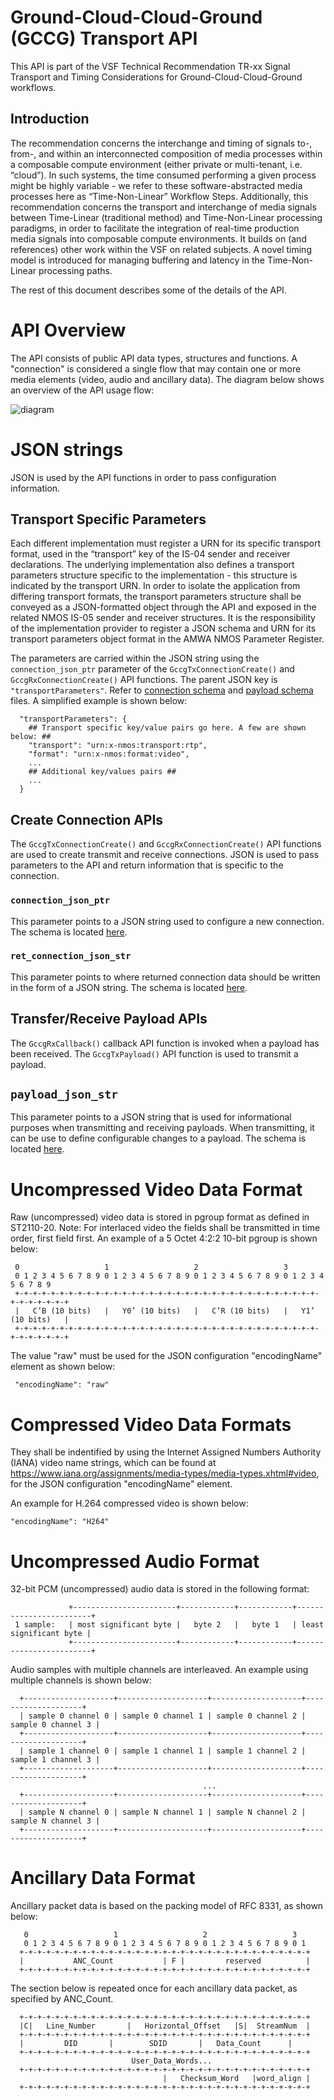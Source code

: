 # Ground-Cloud-Cloud-Ground (GCCG) Transport API

This API is part of the VSF Technical Recommendation TR-xx Signal Transport and Timing Considerations for Ground-Cloud-Cloud-Ground workflows.

## Introduction

The recommendation concerns the interchange and timing of signals to-, from-, and within an interconnected composition of media processes within a composable compute environment (either private or multi-tenant, i.e. “cloud”).  In such systems, the time consumed performing a given process might be highly variable - we refer to these software-abstracted media processes here as  “Time-Non-Linear” Workflow Steps.
Additionally, this recommendation concerns the transport and interchange of media signals between Time-Linear (traditional method) and Time-Non-Linear processing paradigms, in order to facilitate the integration of real-time production media signals into composable compute environments.
It builds on (and references) other work within the VSF on related subjects.  A novel timing model is introduced for managing buffering and latency in the Time-Non-Linear processing paths.

The rest of this document describes some of the details of the API.

# API Overview

The API consists of public API data types, structures and functions. A "connection" is considered a single flow that may contain one or more media elements (video, audio and ancillary data). The diagram below shows an overview of the API usage flow:

![diagram](flow_diagram.jpg)

# JSON strings

JSON is used by the API functions in order to pass configuration information.

## Transport Specific Parameters

Each different implementation must register a URN for its specific transport format, used in the “transport” key of the IS-04 sender and receiver declarations. The underlying implementation also defines a transport parameters structure specific to the implementation - this structure is indicated by the transport URN. In order to isolate the application from differing transport formats, the transport parameters structure shall be conveyed as a JSON-formatted object through the API and exposed in the related NMOS IS-05 sender and receiver structures.  It is the responsibility of the implementation provider to register a JSON schema and URN for its transport parameters object format in the AMWA NMOS Parameter Register.

The parameters are carried within the JSON string using the ```connection_json_ptr``` parameter of the  ```GccgTxConnectionCreate()``` and ```GccgRxConnectionCreate()``` API functions. The parent JSON key is ```"transportParameters"```. Refer to [connection schema](connection_schema.json) and [payload schema](connection_schema.json) files. A simplified example is shown below:

```
  "transportParameters": {
    ## Transport specific key/value pairs go here. A few are shown below: ##
    "transport": "urn:x-nmos:transport:rtp",
    "format": "urn:x-nmos:format:video",
    ...
    ## Additional key/values pairs ##
    ...
  }
```

## Create Connection APIs

The ```GccgTxConnectionCreate()``` and ```GccgRxConnectionCreate()``` API functions are used to create transmit and receive connections. JSON is used to pass parameters to the API and return information that is specific to the connection.


### ```connection_json_ptr```

This parameter points to a JSON string used to configure a new connection. The schema is located [here](connection_schema.json).

### ```ret_connection_json_str```

This parameter points to where returned connection data should be written in the form of a JSON string. The schema is located [here](ret_connection_schema.json).

## Transfer/Receive Payload APIs

The ```GccgRxCallback()``` callback API function is invoked when a payload has been received. The ```GccgTxPayload()``` API function is used to transmit a payload.

## ```payload_json_str```

This parameter points to a JSON string that is used for informational purposes when transmitting and receiving payloads. When transmitting, it can be use to define configurable changes to a payload. The schema is located [here](payload_schema.json).

# Uncompressed Video Data Format

Raw (uncompressed) video data is stored in pgroup format as defined in ST2110-20. Note: For interlaced video the fields shall be transmitted in time order, first field first. An example of a 5 Octet 4:2:2 10-bit pgroup is shown below:
```
 0                   1                   2                   3
 0 1 2 3 4 5 6 7 8 9 0 1 2 3 4 5 6 7 8 9 0 1 2 3 4 5 6 7 8 9 0 1 2 3 4 5 6 7 8 9
 +-+-+-+-+-+-+-+-+-+-+-+-+-+-+-+-+-+-+-+-+-+-+-+-+-+-+-+-+-+-+-+-+-+-+-+-+-+-+-+-+ 
 |   C’B (10 bits)   |   Y0’ (10 bits)   |   C’R (10 bits)   |   Y1’ (10 bits)   |
 +-+-+-+-+-+-+-+-+-+-+-+-+-+-+-+-+-+-+-+-+-+-+-+-+-+-+-+-+-+-+-+-+-+-+-+-+-+-+-+-+
```
 
The value "raw" must be used for the JSON configuration "encodingName" element as shown below:
```
 "encodingName": "raw"
```

# Compressed Video Data Formats

They shall be indentified by using the Internet Assigned Numbers Authority (IANA) video name strings, which can be found at https://www.iana.org/assignments/media-types/media-types.xhtml#video, for the JSON configuration "encodingName" element.
 
An example for H.264 compressed video is shown below:

```
"encodingName": "H264"
```

# Uncompressed Audio Format

32-bit PCM (uncompressed) audio data is stored in the following format:
```
             +-----------------------+------------+------------+------------------------+
 1 sample:   | most significant byte |   byte 2   |   byte 1   | least significant byte |
             +-----------------------+------------+------------+------------------------+
```

Audio samples with multiple channels are interleaved. An example using multiple channels is shown below:
```
  +--------------------+--------------------+--------------------+--------------------+
  | sample 0 channel 0 | sample 0 channel 1 | sample 0 channel 2 | sample 0 channel 3 |
  +--------------------+--------------------+--------------------+--------------------+
  | sample 1 channel 0 | sample 1 channel 1 | sample 1 channel 2 | sample 1 channel 3 |
  +--------------------+--------------------+--------------------+--------------------+
                                           ...
  +--------------------+--------------------+--------------------+--------------------+
  | sample N channel 0 | sample N channel 1 | sample N channel 2 | sample N channel 3 |
  +--------------------+--------------------+--------------------+--------------------+
```

# Ancillary Data Format
Ancillary packet data is based on the packing model of RFC 8331, as shown below:
```
   0                   1                   2                   3
   0 1 2 3 4 5 6 7 8 9 0 1 2 3 4 5 6 7 8 9 0 1 2 3 4 5 6 7 8 9 0 1
  +-+-+-+-+-+-+-+-+-+-+-+-+-+-+-+-+-+-+-+-+-+-+-+-+-+-+-+-+-+-+-+-+
  |           ANC_Count           | F |         reserved          |
  +-+-+-+-+-+-+-+-+-+-+-+-+-+-+-+-+-+-+-+-+-+-+-+-+-+-+-+-+-+-+-+-+
```

The section below is repeated once for each ancillary data packet, as specified by ANC_Count.
```
  +-+-+-+-+-+-+-+-+-+-+-+-+-+-+-+-+-+-+-+-+-+-+-+-+-+-+-+-+-+-+-+-+
  |C|   Line_Number       |   Horizontal_Offset   |S|  StreamNum  |
  +-+-+-+-+-+-+-+-+-+-+-+-+-+-+-+-+-+-+-+-+-+-+-+-+-+-+-+-+-+-+-+-+
  |         DID       |        SDID       |   Data_Count      |
  +-+-+-+-+-+-+-+-+-+-+-+-+-+-+-+-+-+-+-+-+-+-+-+-+-+-+-+-+-+-+-+-+
                           User_Data_Words...
  +-+-+-+-+-+-+-+-+-+-+-+-+-+-+-+-+-+-+-+-+-+-+-+-+-+-+-+-+-+-+-+-+
                                  |   Checksum_Word   |word_align |
  +-+-+-+-+-+-+-+-+-+-+-+-+-+-+-+-+-+-+-+-+-+-+-+-+-+-+-+-+-+-+-+-+
```
